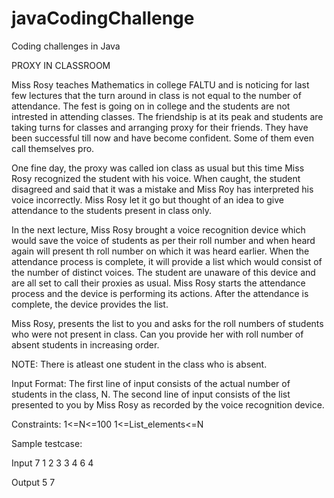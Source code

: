 # javaCodingChallenge
Coding challenges in Java


PROXY IN CLASSROOM

Miss Rosy teaches Mathematics in college FALTU and is noticing for last few lectures that the turn around in class is not equal to the number of attendance. The fest is going on in college and the students are not intrested in attending classes. The friendship is at its peak and students are taking turns for classes and arranging proxy for their friends. They have been successful till now and have become confident. Some of them even call themselves pro.

One fine day, the proxy was called ion class as usual but this time Miss Rosy recognized the student with his voice. When caught, the student disagreed and said that it was a mistake and Miss Roy has interpreted his voice incorrectly. Miss Rosy let it go but thought of an idea to give attendance to the students present in class only.

In the next lecture, Miss Rosy brought a voice recognition device which would save the voice of students as per their roll number and when heard again will present th roll number on which it was heard earlier. When the attendance process is complete, it will provide a list which would consist of the number of distinct voices. The student are unaware of this device and are all set to call their proxies as usual. Miss Rosy starts the attendance process and the device is performing its actions. After the attendance is complete, the device provides the list.

Miss Rosy, presents the list to you and asks for the roll numbers of students who were not present in class. Can you provide her with roll number of absent students in increasing order.

NOTE: There is atleast one student in the class who is absent.

Input Format:
The first line of input consists of the actual number of students in the class, N. The second line of input consists of the list presented to you by Miss Rosy as recorded by the voice recognition device.

Constraints:
1<=N<=100
1<=List_elements<=N

Sample testcase:

Input
7
1 2 3 3 4 6 4

Output 
5 7

